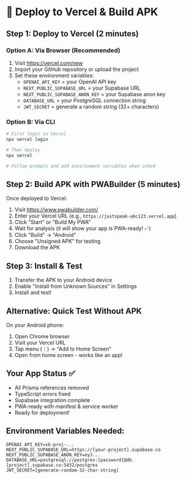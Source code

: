 # 🚀 Deploy to Vercel & Build APK

## Step 1: Deploy to Vercel (2 minutes)

### Option A: Via Browser (Recommended)
1. Visit https://vercel.com/new
2. Import your GitHub repository or upload the project
3. Set these environment variables:
   - `OPENAI_API_KEY` = your OpenAI API key
   - `NEXT_PUBLIC_SUPABASE_URL` = your Supabase URL
   - `NEXT_PUBLIC_SUPABASE_ANON_KEY` = your Supabase anon key
   - `DATABASE_URL` = your PostgreSQL connection string
   - `JWT_SECRET` = generate a random string (32+ characters)

### Option B: Via CLI
```bash
# First login to Vercel
npx vercel login

# Then deploy
npx vercel

# Follow prompts and add environment variables when asked
```

## Step 2: Build APK with PWABuilder (5 minutes)

Once deployed to Vercel:

1. Visit https://www.pwabuilder.com/
2. Enter your Vercel URL (e.g., `https://justspeak-abc123.vercel.app`)
3. Click "Start" or "Build My PWA"
4. Wait for analysis (it will show your app is PWA-ready! ✅)
5. Click "Build" → "Android"
6. Choose "Unsigned APK" for testing
7. Download the APK

## Step 3: Install & Test

1. Transfer the APK to your Android device
2. Enable "Install from Unknown Sources" in Settings
3. Install and test!

## Alternative: Quick Test Without APK

On your Android phone:
1. Open Chrome browser
2. Visit your Vercel URL
3. Tap menu (⋮) → "Add to Home Screen"
4. Open from home screen - works like an app!

## Your App Status ✅
- All Prisma references removed
- TypeScript errors fixed
- Supabase integration complete
- PWA-ready with manifest & service worker
- Ready for deployment!

## Environment Variables Needed:
```
OPENAI_API_KEY=sk-proj-...
NEXT_PUBLIC_SUPABASE_URL=https://[your-project].supabase.co
NEXT_PUBLIC_SUPABASE_ANON_KEY=eyJ...
DATABASE_URL=postgresql://postgres:[password]@db.[project].supabase.co:5432/postgres
JWT_SECRET=[generate-random-32-char-string]
```